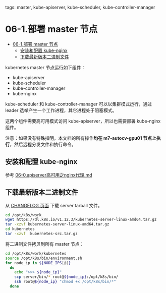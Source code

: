 tags: master, kube-apiserver, kube-scheduler, kube-controller-manager

# 06-1.部署 master 节点

<!-- TOC -->

- [06-1.部署 master 节点](#06-1部署-master-节点)
    - [安装和配置 kube-nginx](#安装和配置-kube-nginx)
    - [下载最新版本二进制文件](#下载最新版本二进制文件)

<!-- /TOC -->

kubernetes master 节点运行如下组件：

+ kube-apiserver
+ kube-scheduler
+ kube-controller-manager
+ kube-nginx

kube-scheduler 和 kube-controller-manager 可以以集群模式运行，通过 leader 选举产生一个工作进程，其它进程处于阻塞模式。

这两个组件需要高可用模式访问 kube-apiserver，所以也需要部署 kube-nginx 组件。

注意：如果没有特殊指明，本文档的所有操作**均在 m7-autocv-gpu01 节点上执行**，然后远程分发文件和执行命令。

## 安装和配置 kube-nginx

参考 [06-0.apiserver高可用之nginx代理.md](06-0.apiserver高可用之nginx代理.md)

## 下载最新版本二进制文件

从 [CHANGELOG 页面](https://github.com/kubernetes/kubernetes/blob/master/CHANGELOG.md) 下载 server tarball 文件。

``` bash
cd /opt/k8s/work
wget https://dl.k8s.io/v1.12.3/kubernetes-server-linux-amd64.tar.gz
tar -xzvf kubernetes-server-linux-amd64.tar.gz
cd kubernetes
tar -xzvf  kubernetes-src.tar.gz
```

将二进制文件拷贝到所有 master 节点：

``` bash
cd /opt/k8s/work/kubernetes
source /opt/k8s/bin/environment.sh
for node_ip in ${NODE_IPS[@]}
  do
    echo ">>> ${node_ip}"
    scp server/bin/* root@${node_ip}:/opt/k8s/bin/
    ssh root@${node_ip} "chmod +x /opt/k8s/bin/*"
  done
```